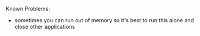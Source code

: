 Known Problems:
- sometimes you can run out of memory so it's best to run this alone and close other applications